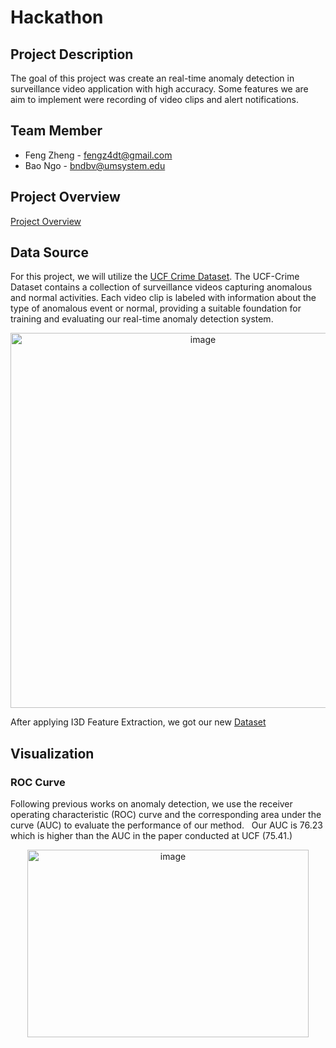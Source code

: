 # Hackathon
## Project Description
The goal of this project was create an real-time anomaly detection in surveillance video application with high accuracy. Some features we are aim to implement were recording of video clips and alert notifications.

## Team Member
- Feng Zheng - fengz4dt@gmail.com
- Bao Ngo - bndbv@umsystem.edu

## Project Overview
[Project Overview](https://youtu.be/NfLOfrISgSA)

## Data Source
For this project, we will utilize the [UCF Crime Dataset](https://www.dropbox.com/sh/75v5ehq4cdg5g5g/AABvnJSwZI7zXb8_myBA0CLHa?dl=0).
The UCF-Crime Dataset contains a collection of surveillance videos capturing anomalous and normal activities. Each video clip is labeled with information about the type of anomalous event or normal, providing a suitable foundation for training and evaluating our real-time anomaly detection system.

<p align="center">
  <img width="600" alt="image" src="https://github.com/Bao-Thien-Ngo/Hackathon/assets/46905932/cff800ea-27ea-4b03-b706-6a63ed974f0c">
</p>

After applying I3D Feature Extraction, we got our new [Dataset](https://mega.nz/folder/Pw1hlAwa#D7dWaoMUqWBp0vtUa9tIGw)

## Visualization
### ROC Curve
Following previous works on anomaly detection, we use the receiver operating characteristic (ROC) curve and the corresponding area under the curve (AUC) to evaluate the performance of our method.  
Our AUC is 76.23 which is higher than the AUC in the paper conducted at UCF (75.41.)
<p align="center">
  <img width="450" height="300" alt="image" src="https://github.com/Bao-Thien-Ngo/Hackathon/assets/46905932/e5ce0f91-fbef-4409-a876-786e75dc99c0">
</p>
